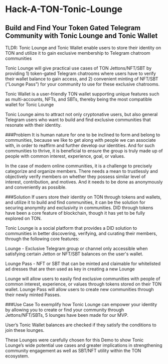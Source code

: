 # Hack-A-TON-Tonic-Lounge

## Build and Find Your Token Gated Telegram Community with Tonic Lounge and Tonic Wallet

TLDR:
Tonic Lounge and Tonic Wallet enable users to store their identity on TON and utilize it to gain exclusive membership to Telegram chatroom communities

Tonic Lounge will give practical use cases of TON Jettons/NFT/SBT by providing 1) token-gated Telegram chatrooms where users have to verify their wallet balance to gain access, and 2) convenient minting of NFT/SBT (”Lounge Pass”) for your community to use for these exclusive chatrooms.

Tonic Wallet is a user-friendly TON wallet supporting unique features such as multi-accounts, NFTs, and SBTs, thereby being the most compatible wallet for Tonic Lounge

Tonic Lounge aims to attract not only cryptonative users, but also general Telegram users who want to build and find exclusive communities that resonate with their identity.

###Problem
It is human nature for one to be inclined to form and belong to communities, because we like to get along with people we can associate with, in order to reaffirm and further develop our identities. And for such communities to thrive, it is beneficial to ensure the group is truly made up of people with common interest, experience, goal, or values.

In the case of modern online communities, it is a challenge to precisely categorize and organize members. There needs a mean to trustlessly and objectively verify members on whether they possess similar level of interest, contribution, and motives. And it needs to be done as anonymously and conveniently as possible.

###Solution
If users store their identity on TON through tokens and wallets, and utilize it to build and find communities, it can be the solution for securing anonymity and exclusivity in communities. DID through tokens have been a core feature of blockchain, though it has yet to be fully explored on TON.

Tonic Lounge is a social platform that provides a DID solution to communities in better discovering, verifying, and curating their members, through the following core features:

Lounge - Exclusive Telegram group or channel only accessible when satisfying certain Jetton or NFT/SBT balances on the user's wallet.

Lounge Pass - NFT or SBT that can be minted and claimable for whitelisted ad dresses that are then used as key in creating a new Lounge

Lounge will allow users to easily find exclusive communities with people of common interest, experience, or values through tokens stored on their TON wallet. Lounge Pass will allow users to create new communities through their newly minted Passes.

###Use Case
To exemplify how Tonic Lounge can empower your identity by allowing you to create or find your community through Jettons/NFT/SBTs, 5 lounges have been made for our MVP.

User’s Tonic Wallet balances are checked if they satisfy the conditions to join these lounges.

These Lounges were carefully chosen for this Demo to show Tonic Lounge’s wide potential use cases and greater implications in strengthening community engagement as well as SBT/NFT utility within the TON ecosystem.

